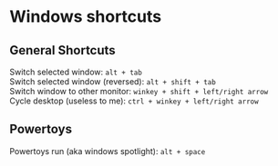 # Windows shortcuts

## General Shortcuts
Switch selected window: `alt + tab`  
Switch selected window (reversed): `alt + shift + tab`  
Switch window to other monitor: `winkey + shift + left/right arrow`  
Cycle desktop (useless to me):  `ctrl + winkey + left/right arrow`  


## Powertoys
Powertoys run (aka windows spotlight): `alt + space`
